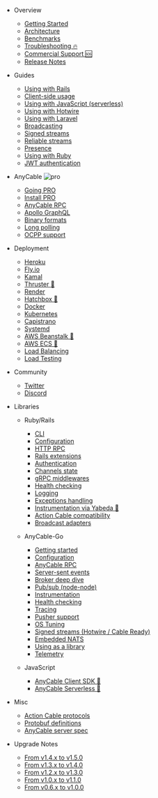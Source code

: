 <!-- markdownlint-disable -->

* Overview
  * [Getting Started](/getting_started.md)
  * [Architecture](/architecture.md)
  * [Benchmarks](/benchmarks.md)
  * [Troubleshooting 🔥](/troubleshooting.md)
  * [Commercial Support 🆘](https://anycable.io/#custom-solutions)
  * [Release Notes](/release_notes.md)

* Guides
  * [Using with Rails](/rails/getting_started.md)
  * [Client-side usage](/guides/client-side.md)
  * [Using with JavaScript (serverless)](/guides/serverless.md)
  * [Using with Hotwire](/guides/hotwire.md)
  * [Using with Laravel](/guides/laravel.md)
  * [Broadcasting](/anycable-go/broadcasting.md)
  * [Signed streams](/anycable-go/signed_streams.md)
  * [Reliable streams](/anycable-go/reliable_streams.md)
  * [Presence](/anycable-go/presence.md)
  * [Using with Ruby](/ruby/non_rails.md)
  * [JWT authentication](/anycable-go/jwt_identification.md)

* AnyCable <img class='pro-badge' src='/assets/pro.svg' alt='pro' />
  * [Going PRO](/pro.md)
  * [Install PRO](/pro/install.md)
  * [AnyCable RPC](/anycable-go/rpc.md)
  * [Apollo GraphQL](/anycable-go/apollo.md)
  * [Binary formats](/anycable-go/binary_formats.md)
  * [Long polling](/anycable-go/long_polling.md)
  * [OCPP support](/anycable-go/ocpp.md)

* Deployment
  * [Heroku](/deployment/heroku.md)
  * [Fly.io](/deployment/fly.md)
  * [Kamal](/deployment/kamal.md)
  * <a rel="noopener" href="https://github.com/anycable/thruster" target="_blank">Thruster 🔗</a>
  * [Render](/deployment/render.md)
  * <a rel="noopener" href="https://hatchbox.relationkit.io/articles/12-does-hatchbox-support-anycable" target="_blank">Hatchbox 🔗</a>
  * [Docker](/deployment/docker.md)
  * [Kubernetes](/deployment/kubernetes.md)
  * [Capistrano](/deployment/capistrano.md)
  * [Systemd](/deployment/systemd.md)
  * <a rel="noopener" href="https://jetrockets.com/blog/scaling-rails-docker-aws-beanstalk" target="_blank">AWS Beanstalk 🔗</a>
  * <a rel="noopener" href="https://medium.com/expsoftwareengineering/deploying-ruby-on-rails-with-anycable-using-docker-ecs-80f0da2051ba" target="_blank">AWS ECS 🔗</a>
  * [Load Balancing](/deployment/load_balancing.md)
  * [Load Testing](/deployment/load_testing.md)

* Community
  * [Twitter](https://twitter.com/any_cable)
  * [Discord](https://discord.com/channels/629472241427415060/944842112862670878)

* Libraries
  * Ruby/Rails
    * [CLI](/ruby/cli.md)
    * [Configuration](/ruby/configuration.md)
    * [HTTP RPC](/ruby/http_rpc.md)
    * [Rails extensions](/rails/extensions.md)
    * [Authentication](/rails/authentication.md)
    * [Channels state](/rails/channels_state.md)
    * [gRPC middlewares](/ruby/middlewares.md)
    * [Health checking](/ruby/health_checking.md)
    * [Logging](/ruby/logging.md)
    * [Exceptions handling](/ruby/exceptions.md)
    * <a rel="noopener" href="https://github.com/yabeda-rb/yabeda-anycable" target="_blank">Instrumentation via Yabeda 🔗</a>
    * [Action Cable compatibility](/rails/compatibility.md)
    * [Broadcast adapters](/ruby/broadcast_adapters.md)

  * AnyCable-Go
    * [Getting started](/anycable-go/getting_started.md)
    * [Configuration](/anycable-go/configuration.md)
    * [AnyCable RPC](/anycable-go/rpc.md)
    * [Server-sent events](/anycable-go/sse.md)
    * [Broker deep dive](/anycable-go/broker.md)
    * [Pub/sub (node-node)](/anycable-go/pubsub.md)
    * [Instrumentation](/anycable-go/instrumentation.md)
    * [Health checking](/anycable-go/health_checking.md)
    * [Tracing](/anycable-go/tracing.md)
    * [Pusher support](/anycable-go/pusher.md)
    * [OS Tuning](/anycable-go/os_tuning.md)
    * [Signed streams (Hotwire / Cable Ready)](/anycable-go/signed_streams.md)
    * [Embedded NATS](/anycable-go/embedded_nats.md)
    * [Using as a library](/anycable-go/library.md)
    * [Telemetry](/anycable-go/telemetry.md)

  * JavaScript
    * <a rel="noopener" href="https://github.com/anycable/anycable-client" target="_blank">AnyCable Client SDK 🔗</a>
    * <a rel="noopener" href="https://github.com/anycable/anycable-serverless-js" target="_blank">AnyCable Serverless 🔗</a>

* Misc
  * [Action Cable protocols](/misc/action_cable_protocol.md)
  * [Protobuf definitions](/misc/rpc_proto.md)
  * [AnyCable server spec](/misc/how_to_anycable_server.md)

* Upgrade Notes
  * [From v1.4.x to v1.5.0](/upgrade-notes/1_4_0_to_1_5_0.md)
  * [From v1.3.x to v1.4.0](/upgrade-notes/1_3_0_to_1_4_0.md)
  * [From v1.2.x to v1.3.0](/upgrade-notes/1_2_0_to_1_3_0.md)
  * [From v1.0.x to v1.1.0](/upgrade-notes/1_0_0_to_1_1_0.md)
  * [From v0.6.x to v1.0.0](/upgrade-notes/0_6_0_to_1_0_0.md)
